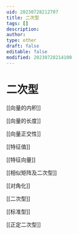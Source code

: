 ```yaml
---
uid: 20230728212707
title: 二次型
tags: []
description: 
author: 
type: other
draft: false
editable: false
modified: 20230728214100
---
```


# 二次型

[[向量的内积]]

[[向量的长度]]

[[向量正交性]]

[[特征值]]

[[特征向量]]

[[相似矩阵及二次型]]

[[对角化]]

[[二次型]]

[[标准型]]

[[正定二次型]]
